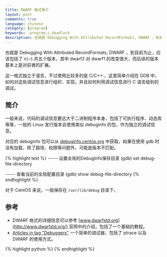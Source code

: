 ```yaml
---
title: DWARF 格式简介
layout: post
comments: true
language: chinese
category: [program]
keywords:  program,c,deadlock
description: 也就是 Debugging With Attributed RecordFormats, DWARF ，到目前为止，应该包括了 `V1~5` 共五个版本，其中 dwarf2 对 dwarf1 的改变很大，而后续的版本基本上是对前者的扩展。这一格式独立于语言，不过使用比较多的是 C/C++ ，这里简单介绍在 GDB 中，如何对这些调试信息进行组织、实现，并且如何利用调试信息进行 C 语言级别的调试。
---
```


也就是 Debugging With Attributed RecordFormats, DWARF ，到目前为止，应该包括了 `V1~5` 共五个版本，其中 dwarf2 对 dwarf1 的改变很大，而后续的版本基本上是对前者的扩展。

这一格式独立于语言，不过使用比较多的是 C/C++ ，这里简单介绍在 GDB 中，如何对这些调试信息进行组织、实现，并且如何利用调试信息进行 C 语言级别的调试。

<!-- more -->

## 简介

一般来说，代码的调试信息要远大于二进制程序本身，包括了可执行程序、动态库等等，一般的 Linux 发行版本会使用类似 debuginfo 的包，作为独立的调试信息。

对应的 debuginfo 包可以从 [debuginfo.centos.org](http://debuginfo.centos.org/7/x86_64/) 中获取，如果在使用 gdb 时没有加载，除了路径、权限等问题外，可能是版本不匹配。

{% highlight text %}
----- 设置全局的DebugInfo保存目录
(gdb) set debug-file-directory <directory>

----- 查看当前的全局配置目录
(gdb) show debug-file-directory
{% endhighlight %}

对于 CentOS 来说，一般保存在 `/usr/lib/debug` 目录下，

<!--
symbol-file myprogram.debug

https://blog.csdn.net/JS072110/article/details/44153303

https://access.redhat.com/documentation/en-US/Red_Hat_Enterprise_Linux/4/html/Debugging_with_gdb/separate-debug-files.html
http://abcdxyzk.github.io/blog/2014/02/21/debug-base-objdump-apply/

在使用 gdb 进行调试时，需要在机器码和源代码之间建立映射关系，这样的话

yum install yum-utils
debuginfo-install glibc

DebugInfo
https://blog.csdn.net/chinainvent/article/details/24129311
https://blog.csdn.net/testcs_dn/article/details/19565411

https://sourceware.org/gdb/onlinedocs/gdb/Separate-Debug-Files.html
https://stackoverflow.com/questions/866721/how-to-generate-gcc-debug-symbol-outside-the-build-target

详细介绍gdb是如何查找符号的
http://blog.yajun.info/?p=7394




gcc -o thread thread.c -lpthread -g

使用readelf和objdump解析目标文件
https://www.jianshu.com/p/863b279c941e
readelf -S -W thread
gcc -o thread thread.c -lpthread -O2 会删除掉 `.debug_XXX` 字段，包括了 `aranges` `info` `abbrev` `line` `str` 。
strip thread  去除了symtab、strtab

(gdb) bt     # 二进制文件中含有调试信息，会显示thread2对应的代码行信息
#0  __lll_lock_wait () at ../nptl/sysdeps/unix/sysv/linux/x86_64/lowlevellock.S:135
#1  0x00007fbb2222ddcb in _L_lock_883 () from /lib64/libpthread.so.0
#2  0x00007fbb2222dc98 in __GI___pthread_mutex_lock (mutex=0x7ffed182d540) at ../nptl/pthread_mutex_lock.c:78
#3  0x00000000004007e2 in thread2 (arg=0x7ffed182d540) at thread.c:32
#4  0x00007fbb2222bdd5 in start_thread (arg=0x7fbb21655700) at pthread_create.c:307
#5  0x00007fbb21f54ead in clone () at ../sysdeps/unix/sysv/linux/x86_64/clone.S:111

(gdb) bt     # 当只有debuginfo时，只有公共库会显示具体的地址
#0  __lll_lock_wait () at ../nptl/sysdeps/unix/sysv/linux/x86_64/lowlevellock.S:135
#1  0x00007fa224700dcb in _L_lock_883 () from /lib64/libpthread.so.0
#2  0x00007fa224700c98 in __GI___pthread_mutex_lock (mutex=0x7ffc94fdb610) at ../nptl/pthread_mutex_lock.c:78
#3  0x000000000040081a in thread2 ()
#4  0x00007fa2246fedd5 in start_thread (arg=0x7fa223b28700) at pthread_create.c:307
#5  0x00007fa224427ead in clone () at ../sysdeps/unix/sysv/linux/x86_64/clone.S:111

(gdb) bt     # 否则只能显示函数所在的库
#0  0x00007fa2247054ed in __lll_lock_wait () from /lib64/libpthread.so.0
#1  0x00007fa224700dcb in _L_lock_883 () from /lib64/libpthread.so.0
#2  0x00007fa224700c98 in pthread_mutex_lock () from /lib64/libpthread.so.0
#3  0x000000000040081a in thread2 ()
#4  0x00007fa2246fedd5 in start_thread () from /lib64/libpthread.so.0
#5  0x00007fa224427ead in clone () from /lib64/libc.so.6


https://deepzz.com/post/gdb-debug.html

addr2line 能够将地址转换为文件名和行号，可以通过可执行文件的地址或者可重定位目标的目标偏移，然后根据 debug 信息来计算出与该地址关联的文件名和行号。

int divide(int a, int b)
{
        return a / b;
}

int main(void)
{
        return divide(10, 0);
}

通过 `dmesg` 或者 `/var/log/messges` 看到如下的内容。

traps: divide[31417] trap divide error ip:4004fe sp:7ffcf0104230 error:0 in divide[400000+1000]

其中 IP 指向的地址就是出问题的地方，那么就可以通过该地址获取到代码的位置。

addr2line -e divide 4004fe

注意，上述代码编译的时候需要添加 `-g` 参数。

通过 `readelf -w divide` 可以看到如下的内容，保存在 `.debug_line` 中，那么对应的 `4004fe` 就对应了第 3 行。

 Line Number Statements:
  Extended opcode 2: set Address to 0x4004f0
  Special opcode 6: advance Address by 0 to 0x4004f0 and Line by 1 to 2
  Special opcode 146: advance Address by 10 to 0x4004fa and Line by 1 to 3
  Special opcode 104: advance Address by 7 to 0x400501 and Line by 1 to 4

对于动态库一般可以使用如下的方式。

addr2line -j .text -e libtst.so 0x26887

https://stackoverflow.com/questions/7556045/how-to-map-function-address-to-function-in-so-files/7557756
https://blog.csdn.net/force_eagle/article/details/51980558
https://blog.csdn.net/tenfyguo/article/details/6623967


https://blog.csdn.net/chenyijun/article/details/85284867
-->


## 参考

* DWARF 格式的详细信息可以参考 [www.dwarfstd.org](http://www.dwarfstd.org/) 官网中的介绍，包括了一个基础的教程。
* [Articles in tag "Debuggers"](https://eli.thegreenplace.net/tag/debuggers) 一个简单的调试器，包括了 ptrace 以及 DWARF 的使用方式。

{% highlight python %}
{% endhighlight %}
